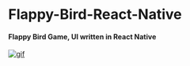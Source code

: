 # Flappy-Bird-React-Native

#### Flappy Bird Game, UI written in React Native

<a href="https://imgflip.com/embed/4sb1tv"><img src="https://i.imgflip.com/4sb1tv.gif" title="gif"/></a>
